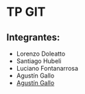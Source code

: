 # TP GIT

## Integrantes:

- Lorenzo Doleatto
- Santiago Hubeli
- Luciano Fontanarrosa
- Agustín Gallo
- [Agustín Gallo](aguga.md)
